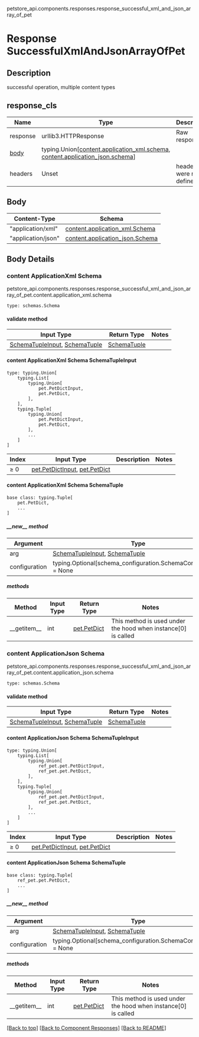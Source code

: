 petstore_api.components.responses.response_successful_xml_and_json_array_of_pet
# Response SuccessfulXmlAndJsonArrayOfPet

## Description
successful operation, multiple content types

## response_cls
Name | Type | Description  | Notes
------------- | ------------- | ------------- | -------------
response | urllib3.HTTPResponse | Raw response |
[body](#body) | typing.Union[[content.application_xml.schema](#content-applicationxml-schema), [content.application_json.schema](#content-applicationjson-schema)] |  |
headers | Unset | headers were not defined |

## Body
Content-Type | Schema
------------ | -------
"application/xml" | [content.application_xml.Schema](#content-applicationxml-schema)
"application/json" | [content.application_json.Schema](#content-applicationjson-schema)

## Body Details
### content ApplicationXml Schema
petstore_api.components.responses.response_successful_xml_and_json_array_of_pet.content.application_xml.schema
```
type: schemas.Schema
```

#### validate method
Input Type | Return Type | Notes
------------ | ------------- | -------------
[SchemaTupleInput](#content-applicationxml-schema-schematupleinput), [SchemaTuple](#content-applicationxml-schema-schematuple) | [SchemaTuple](#content-applicationxml-schema-schematuple) |

#### content ApplicationXml Schema SchemaTupleInput
```
type: typing.Union[
    typing.List[
        typing.Union[
            pet.PetDictInput,
            pet.PetDict,
        ],
    ],
    typing.Tuple[
        typing.Union[
            pet.PetDictInput,
            pet.PetDict,
        ],
        ...
    ]
]
```
Index | Input Type | Description | Notes
------------- | ------------- | ------------- | -------------
≥ 0 | [pet.PetDictInput](../../components/schema/pet.md#petdictinput), [pet.PetDict](../../components/schema/pet.md#petdict) |  |

#### content ApplicationXml Schema SchemaTuple
```
base class: typing.Tuple[
    pet.PetDict,
    ...
]
```
##### &lowbar;&lowbar;new&lowbar;&lowbar; method
Argument | Type
-------- | ------
arg      | [SchemaTupleInput](#content-applicationxml-schema-schematupleinput), [SchemaTuple](#content-applicationxml-schema-schematuple)
configuration | typing.Optional[schema_configuration.SchemaConfiguration] = None

##### methods
Method | Input Type | Return Type | Notes
------ | ---------- | ----------- | ------
&lowbar;&lowbar;getitem&lowbar;&lowbar; | int | [pet.PetDict](../../components/schema/pet.md#petdict) | This method is used under the hood when instance[0] is called
### content ApplicationJson Schema
petstore_api.components.responses.response_successful_xml_and_json_array_of_pet.content.application_json.schema
```
type: schemas.Schema
```

#### validate method
Input Type | Return Type | Notes
------------ | ------------- | -------------
[SchemaTupleInput](#content-applicationjson-schema-schematupleinput), [SchemaTuple](#content-applicationjson-schema-schematuple) | [SchemaTuple](#content-applicationjson-schema-schematuple) |

#### content ApplicationJson Schema SchemaTupleInput
```
type: typing.Union[
    typing.List[
        typing.Union[
            ref_pet.pet.PetDictInput,
            ref_pet.pet.PetDict,
        ],
    ],
    typing.Tuple[
        typing.Union[
            ref_pet.pet.PetDictInput,
            ref_pet.pet.PetDict,
        ],
        ...
    ]
]
```
Index | Input Type | Description | Notes
------------- | ------------- | ------------- | -------------
≥ 0 | [pet.PetDictInput](../../components/schema/pet.md#petdictinput), [pet.PetDict](../../components/schema/pet.md#petdict) |  |

#### content ApplicationJson Schema SchemaTuple
```
base class: typing.Tuple[
    ref_pet.pet.PetDict,
    ...
]
```
##### &lowbar;&lowbar;new&lowbar;&lowbar; method
Argument | Type
-------- | ------
arg      | [SchemaTupleInput](#content-applicationjson-schema-schematupleinput), [SchemaTuple](#content-applicationjson-schema-schematuple)
configuration | typing.Optional[schema_configuration.SchemaConfiguration] = None

##### methods
Method | Input Type | Return Type | Notes
------ | ---------- | ----------- | ------
&lowbar;&lowbar;getitem&lowbar;&lowbar; | int | [pet.PetDict](../../components/schema/pet.md#petdict) | This method is used under the hood when instance[0] is called

[[Back to top]](#top) [[Back to Component Responses]](../../../README.md#Component-Responses) [[Back to README]](../../../README.md)
